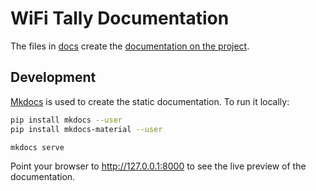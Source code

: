 # WiFi Tally Documentation

The files in [docs](docs/) create the [documentation on the project](https://wifi-tally.github.io/).

## Development

[Mkdocs](https://www.mkdocs.org/) is used to create the static documentation. To run it
locally: 

````bash
pip install mkdocs --user
pip install mkdocs-material --user

mkdocs serve
````

Point your browser to http://127.0.0.1:8000 to see the live preview of the documentation.